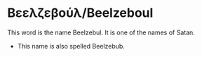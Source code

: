 # Βεελζεβούλ/Beelzeboul

This word is the name Beelzebul. It is one of the names of Satan.

* This name is also spelled Beelzebub. 
